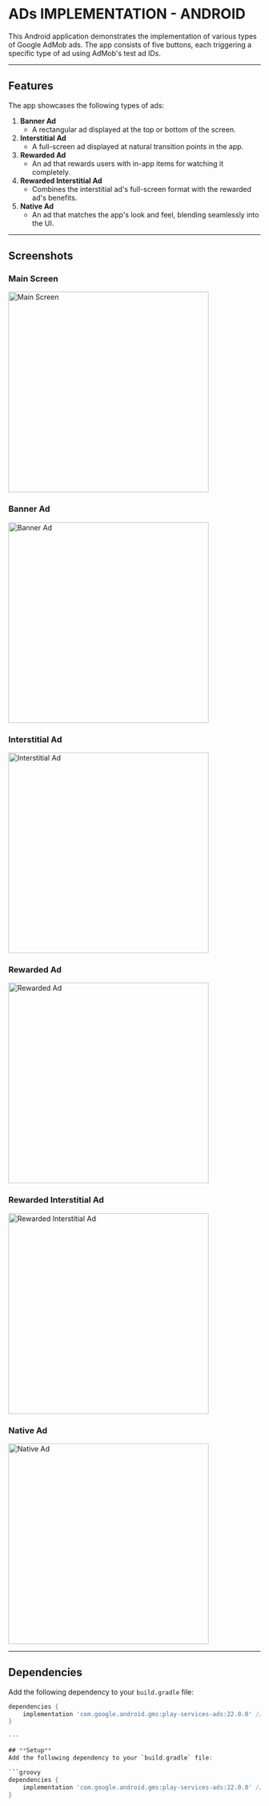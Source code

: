 # **ADs IMPLEMENTATION - ANDROID**  
This Android application demonstrates the implementation of various types of Google AdMob ads. The app consists of five buttons, each triggering a specific type of ad using AdMob's test ad IDs.

---

## **Features**  
The app showcases the following types of ads:  

1. **Banner Ad**  
   - A rectangular ad displayed at the top or bottom of the screen.  
2. **Interstitial Ad**  
   - A full-screen ad displayed at natural transition points in the app.  
3. **Rewarded Ad**  
   - An ad that rewards users with in-app items for watching it completely.  
4. **Rewarded Interstitial Ad**  
   - Combines the interstitial ad's full-screen format with the rewarded ad's benefits.  
5. **Native Ad**  
   - An ad that matches the app's look and feel, blending seamlessly into the UI.  

---

## **Screenshots**  

### Main Screen  
<img src="https://github.com/Alenaak/Ads-Implementation-Android/blob/main/images/Main%20Screen.png" alt="Main Screen" width="400" />

### Banner Ad  
<img src="https://github.com/Alenaak/Ads-Implementation-Android/blob/main/images/banner2.png" alt="Banner Ad" width="400"/>

### Interstitial Ad  
<img src="https://github.com/Alenaak/Ads-Implementation-Android/blob/main/images/interstitialad.png" alt="Interstitial Ad" width="400"/>

### Rewarded Ad  
<img src="https://github.com/Alenaak/Ads-Implementation-Android/blob/main/images/rewardedad.png" alt="Rewarded Ad" width="400" />

### Rewarded Interstitial Ad  
<img src="https://github.com/Alenaak/Ads-Implementation-Android/blob/main/images/rewardedinterstitial.png" alt="Rewarded Interstitial Ad" width="400" />

### Native Ad  
<img src="https://github.com/Alenaak/Ads-Implementation-Android/blob/main/images/native%20ad.png" alt="Native Ad" width="400" />

---



## **Dependencies**  
Add the following dependency to your `build.gradle` file:

```groovy
dependencies {
    implementation 'com.google.android.gms:play-services-ads:22.0.0' // Update to the latest version
}

---

## **Setup**  
Add the following dependency to your `build.gradle` file:

```groovy
dependencies {
    implementation 'com.google.android.gms:play-services-ads:22.0.0' // Update to the latest version
}
